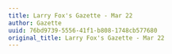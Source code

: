 ```yaml
---
title: Larry Fox's Gazette - Mar 22
author: Gazette
uuid: 76bd9739-5556-41f1-b808-1748cb577680
original_title: Larry Fox's Gazette - Mar 22
---
```


